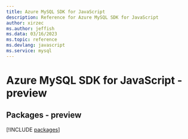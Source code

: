 ```yaml
---
title: Azure MySQL SDK for JavaScript
description: Reference for Azure MySQL SDK for JavaScript
author: xirzec
ms.author: jeffish
ms.data: 03/16/2023
ms.topic: reference
ms.devlang: javascript
ms.service: mysql
---
```

# Azure MySQL SDK for JavaScript - preview
## Packages - preview
[!INCLUDE [packages](mysql-index.md)]